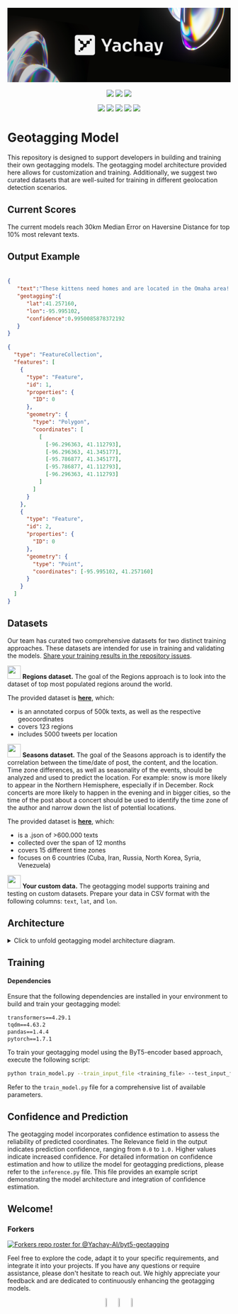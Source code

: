 ![Cover](./yachay.png) 

<p align="center">
<a href="https://twitter.com/YachayAi"><img src="https://img.shields.io/badge/Follow%20us-%40YachayAi-grey?style=plastic&logo=twitter"></img></a>
<a href="https://www.reddit.com/user/yachay_ai"><img src="https://img.shields.io/badge/Follow%20us-u%2Fyachay__ai-grey?style=plastic&logo=reddit"></img></a>
<a href="https://discord.gg/msWFtcfmwe"><img src="https://img.shields.io/badge/Follow%20us-Yachay%20AI-grey?style=plastic&logo=discord"></img></a>
</p> 


<p align="center">
<a href="https://github.com/Yachay-AI/byt5-geotagging/stargazers"><img src="https://badgen.net/github/stars/Yachay-AI/byt5-geotagging"></img></a>
<a href="https://github.com/Yachay-AI/byt5-geotagging/forks"><img src="https://badgen.net/github/forks/Yachay-AI/byt5-geotagging"></img></a>
<a href="https://github.com/Yachay-AI/byt5-geotagging/contributors"><img src="https://badgen.net/github/contributors/Yachay-AI/byt5-geotagging"></img></a>
<a href="https://github.com/Yachay-AI/byt5-geotagging/issues"><img src="https://badgen.net/github/issues/Yachay-AI/byt5-geotagging"></img></a>
<a href="https://github.com/Yachay-AI/byt5-geotagging/blob/master/LICENSE.md"><img src="https://badgen.net/github/license/Yachay-AI/byt5-geotagging"></img></a>
</p> 

# Geotagging Model

This repository is designed to support developers in building and training their own geotagging models. The geotagging model architecture provided here allows for customization and training. Additionally, we suggest two curated datasets that are well-suited for training in different geolocation detection scenarios.

## Current Scores

The current models reach 30km Median Error on Haversine Distance for top 10% most relevant texts.

## Output Example

```json

{
   "text":"These kittens need homes and are located in the Omaha area! They have their shots and are spayed/neutered. They need to be gone by JAN 1st! Please Retweet to help spread the word!",
   "geotagging":{
      "lat":41.257160,
      "lon":-95.995102,
      "confidence":0.9950085878372192
   }
}
```

```geojson
{
  "type": "FeatureCollection",
  "features": [
    {
      "type": "Feature",
      "id": 1,
      "properties": {
        "ID": 0
      },
      "geometry": {
        "type": "Polygon",
        "coordinates": [
          [
            [-96.296363, 41.112793],
            [-96.296363, 41.345177],
            [-95.786877, 41.345177],
            [-95.786877, 41.112793],
            [-96.296363, 41.112793]
          ]
        ]
      }
    },
    {
      "type": "Feature",
      "id": 2,
      "properties": {
        "ID": 0
      },
      "geometry": {
        "type": "Point",
        "coordinates": [-95.995102, 41.257160]
      }
    }
  ]
}

```

## Datasets
Our team has curated two comprehensive datasets for two distinct training approaches. These datasets are intended for use in training and validating the models. [Share your training results in the repository issues](https://github.com/Yachay-AI/byt5-geotagging/issues). 


<img src="https://github.com/1712n/yachay-marketing/assets/35688741/bc78d45d-4101-4110-974a-7b7b31e6aae9"  width="30" height="30"> **Regions dataset.** The goal of the Regions approach is to look into the dataset of top most populated regions around the world.

 The provided dataset is [**here**](https://drive.google.com/file/d/1thkE-hgT3sDtZqILZH17Hyayy0hkk_jh/view?usp=share_link), which:
- is an annotated corpus of 500k texts, as well as the respective geocoordinates
- covers 123 regions
- includes 5000 tweets per location

<img src="https://github.com/1712n/yachay-marketing/assets/35688741/bc78d45d-4101-4110-974a-7b7b31e6aae9"  width="30" height="30"> **Seasons dataset.** The goal of the Seasons approach is to identify the correlation between the time/date of post, the content, and the location. Time zone differences, as well as seasonality of the events, should be analyzed and used to predict the location. For example: snow is more likely to appear in the Northern Hemisphere, especially if in December. Rock concerts are more likely to happen in the evening and in bigger cities, so the time of the post about a concert should be used to identify the time zone of the author and narrow down the list of potential locations. 

The provided dataset is **[here](https://drive.google.com/drive/folders/1P2QUGFBKaqdpZ4xAHmJMe2I57I94MJyO?usp=sharing)**, which:
- is a .json of >600.000 texts 
- collected over the span of 12 months
- covers 15 different time zones 
- focuses on 6 countries (Cuba, Iran, Russia, North Korea, Syria, Venezuela)

<img src="https://github.com/1712n/yachay-marketing/assets/35688741/bc78d45d-4101-4110-974a-7b7b31e6aae9"  width="30" height="30"> **Your custom data.** The geotagging model supports training and testing on custom datasets. Prepare your data in CSV format with the following columns: `text`, `lat`, and `lon`. 

## Architecture 
<details>
<summary>Click to unfold geotagging model architecture diagram. </summary>

```mermaid
%%{init:{'theme':'neutral'}}%%
flowchart TD
subgraph "ByT5 classifier"
  a("Input text") --> b("Input_ids")
subgraph "byt5(T5EncoderModel)"
  b("Input_ids")  --> c("byt5.encoder.inp_input_ids")
subgraph "byt5.encoder(T5Stack)"
  c("byt5.encoder.inp_input_ids")  --> d("byt5.encoder.embed_tokens") 
subgraph "byt5.encoder.embed_tokens (Embedding)"
  d("byt5.encoder.embed_tokens")  --> f("embedding")
  e("byt5.encoder.embed_tokens.inp_weights") --> f("embedding") --> g("byt5.encoder.embed_tokens.out_0")
end
  g("byt5.encoder.embed_tokens.out_0") --> h("byt5.encoder.dropout(Dropout)") --> i("byt5.encoder.block.0(T5Block)") --> j("byt5.encoder.block.1(T5Block)") & k("byt5.encoder.block.2-9(T5Block)") & l("byt5.encoder.block.10(T5Block)")
  j("byt5.encoder.block.1(T5Block)") --> k("byt5.encoder.block.2(T5Block)<br><br> ...<br><br>byt5.encoder.block.10(T5Block) ") --> l("byt5.encoder.block.11(T5Block)") --> m("byt5.encoder.final_layer_norm(T5LayerNorm)")
  m("byt5.encoder.final_layer_norm(T5LayerNorm)")-->n("byt5.encoder.dropout(Dropout)")--> o("byt5.encoder.out_0")
end
o("byt5.encoder.out_0") --> p("byt5.out_0")
end
p("byt5.out_0")-->q("(Linear)")
end
q("(Linear)") -->r("logits")
```
</details>

## Training
#### Dependencies
Ensure that the following dependencies are installed in your environment to build and train your geotagging model:

```
transformers==4.29.1
tqdm==4.63.2
pandas==1.4.4
pytorch==1.7.1
```

To train your geotagging model using the ByT5-encoder based approach, execute the following script:

```bash
python train_model.py --train_input_file <training_file> --test_input_file <test_file> --do_train true --do_test true --load_clustering .
```

Refer to the `train_model.py` file for a comprehensive list of available parameters.

## Confidence and Prediction 
The geotagging model incorporates confidence estimation to assess the reliability of predicted coordinates. The Relevance field in the output indicates prediction confidence, ranging from `0.0` to `1.0.` Higher values indicate increased confidence.
 For detailed information on confidence estimation and how to utilize the model for geotagging predictions, please refer to the `inference.py` file. This file provides an example script demonstrating the model architecture and integration of confidence estimation.

## Welcome!
### Forkers
[![Forkers repo roster for @Yachay-AI/byt5-geotagging](https://reporoster.com/forks/Yachay-AI/byt5-geotagging)](https://github.com/Yachay-AI/byt5-geotagging/network/members)

Feel free to explore the code, adapt it to your specific requirements, and integrate it into your projects. If you have any questions or require assistance, please don't hesitate to reach out. We highly appreciate your feedback and are dedicated to continuously enhancing the geotagging models.
 
<p align="center"> <a href="https://discord.gg/msWFtcfmwe"><img src="https://cdn-icons-png.flaticon.com/512/3670/3670157.png" width=5% height=5%></img></a>     <a href="https://twitter.com/YachayAi"><img src="https://cdn-icons-png.flaticon.com/128/3670/3670151.png" width=5% height=5%></img></a>     <a href="https://www.reddit.com/user/yachay_ai"><img src="https://cdn-icons-png.flaticon.com/512/3670/3670226.png" width=5% height=5%></img></a></p>
